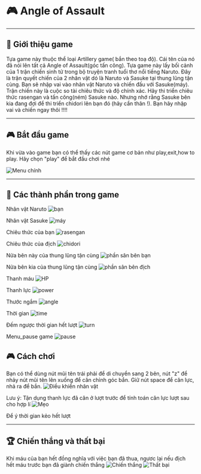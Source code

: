 # 🎮 Angle of Assault

---

## 👋 Giới thiệu game
Tựa game này thuộc thể loại Artillery game( bắn theo toạ độ). Cái tên của nó đã nói lên tất cả Angle of Assault(góc tấn công). Tựa game này lấy bối cảnh của 1 trận chiến sinh tử trong bộ truyện tranh tuổi thơ nổi tiếng
Naruto. Đây là trận quyết chiến của 2 nhân vật dó là Naruto và Sasuke tại thung lũng tận cùng. Bạn sẽ nhập vai vào nhân vật Naruto và chiến đấu với Sasuke(máy). Trận chiến này là cuộc so tài chiêu thức và độ chính xác. Hãy 
thi triển chiêu thức rasengan và tấn công(ném) Sasuke nào. Nhưng nhớ rằng Sasuke bên kia đang đợi để thi triển chidori lên bạn đó (hãy cẩn thân !).
Bạn hãy nhập vai và chiến ngay thôi !!!!


---

## 🎮 Bắt đầu game

Khi vừa vào game bạn có thể thấy các nút game cơ bản như play,exit,how to play. Hãy chọn "play" để bắt đầu chơi nhé

![Menu chính](readme/main_menu.png)  <!-- Thêm ảnh menu chính -->

---

## 🧩 Các thành phần trong game

Nhân vật Naruto
![bạn](Angle%20of%20Assault/readme/naruto.png)  

Nhân vật Sasuke
![máy](Angle%20of%20Assault/readme/sasuke.png)  

Chiêu thức của bạn
![rasengan](Angle%20of%20Assault/readme/rasengan.png)

Chiêu thức của địch
![chidori](Angle%20of%20Assault/readme/chidori.png)

Nửa bên này của thung lũng tận cùng
![phần sân bên bạn](Angle%20of%20Assault/readme/you.png)  

Nửa bên kia của thung lũng tận cùng
![phần sân bên địch](Angle%20of%20Assault/readme/bot.png)  

Thanh máu
![HP](Angle%20of%20Assault/readme/hp.png)

Thanh lực
![power](Angle%20of%20Assault/readme/power.png)

Thước ngắm
![angle](Angle%20of%20Assault/readme/angle.png)

Thời gian
![time](Angle%20of%20Assault/readme/time.png)

Đếm ngược thời gian hết lượt
![turn](Angle%20of%20Assault/readme/turn.png)

Menu_pause game
![pause](Angle%20of%20Assault/readme/pause.png)


## 🎮 Cách chơi

Bạn có thể dùng nút mũi tên trái phải để di chuyển sang 2 bên, nút "z" để nhảy
nút mũi tên lên xuống để căn chỉnh góc bắn.
Giữ nút space để căn lực, nhả ra để bắn.
![Điều khiển nhân vật](Angle%20of%20Assault/readme/how.png)  <!-- Thêm ảnh điều khiển nhân vật -->


Lưu ý:
Tận dụng thanh lực đã căn ở lượt trước để tính toán căn lực lượt sau cho hợp lí
![Mẹo](Angle%20of%20Assault/readme/.png)  <!-- Thêm ảnh điều khiển nhân vật -->

Để ý thời gian kẻo hết lượt


---

## 🏆 Chiến thắng và thất bại

Khi máu của bạn hết đồng nghĩa với việc bạn đã thua, ngươc lại nếu địch hết máu trước bạn đã giành chiến thắng
![Chiến thắng](Angle%20of%20Assault/readme/win.png)  <!-- Thêm ảnh chiến thắng -->
![Thất bại](Angle%20of%20Assault/readme/lose.png)  <!-- Thêm ảnh thất bại -->


